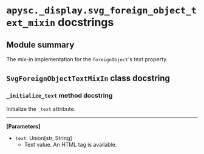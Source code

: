 # `apysc._display.svg_foreign_object_text_mixin` docstrings

## Module summary

The mix-in implementation for the `foreignObject`'s text property.

## `SvgForeignObjectTextMixIn` class docstring

### `_initialize_text` method docstring

Initialize the `_text` attribute.<hr>

**[Parameters]**

- `text`: Union[str, String]
  - Text value. An HTML tag is available.